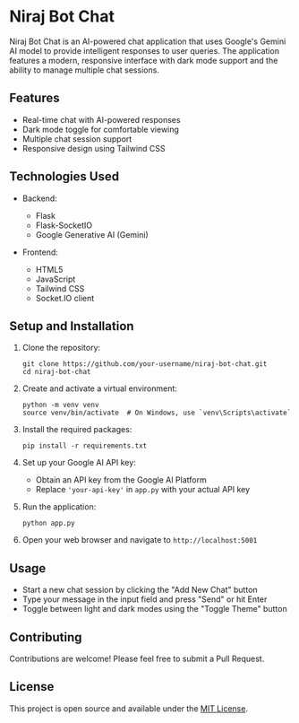 # Niraj Bot Chat

Niraj Bot Chat is an AI-powered chat application that uses Google's Gemini AI model to provide intelligent responses to user queries. The application features a modern, responsive interface with dark mode support and the ability to manage multiple chat sessions.

## Features

- Real-time chat with AI-powered responses
- Dark mode toggle for comfortable viewing
- Multiple chat session support
- Responsive design using Tailwind CSS

## Technologies Used

- Backend:
  - Flask
  - Flask-SocketIO
  - Google Generative AI (Gemini)

- Frontend:
  - HTML5
  - JavaScript
  - Tailwind CSS
  - Socket.IO client

## Setup and Installation

1. Clone the repository:
   ```
   git clone https://github.com/your-username/niraj-bot-chat.git
   cd niraj-bot-chat
   ```

2. Create and activate a virtual environment:
   ```
   python -m venv venv
   source venv/bin/activate  # On Windows, use `venv\Scripts\activate`
   ```

3. Install the required packages:
   ```
   pip install -r requirements.txt
   ```

4. Set up your Google AI API key:
   - Obtain an API key from the Google AI Platform
   - Replace `'your-api-key'` in `app.py` with your actual API key

5. Run the application:
   ```
   python app.py
   ```

6. Open your web browser and navigate to `http://localhost:5001`

## Usage

- Start a new chat session by clicking the "Add New Chat" button
- Type your message in the input field and press "Send" or hit Enter
- Toggle between light and dark modes using the "Toggle Theme" button

## Contributing

Contributions are welcome! Please feel free to submit a Pull Request.

## License

This project is open source and available under the [MIT License](LICENSE).
